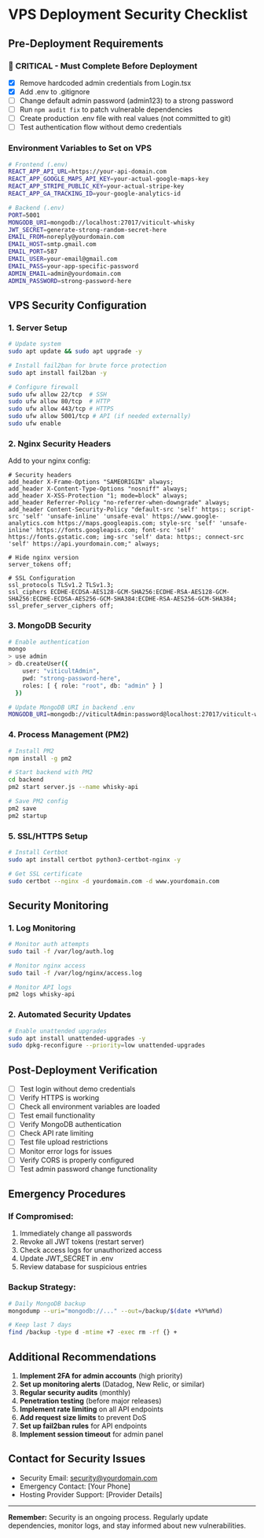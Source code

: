 # VPS Deployment Security Checklist

## Pre-Deployment Requirements

### 🚨 CRITICAL - Must Complete Before Deployment

- [x] Remove hardcoded admin credentials from Login.tsx
- [x] Add .env to .gitignore
- [ ] Change default admin password (admin123) to a strong password
- [ ] Run `npm audit fix` to patch vulnerable dependencies
- [ ] Create production .env file with real values (not committed to git)
- [ ] Test authentication flow without demo credentials

### Environment Variables to Set on VPS

```bash
# Frontend (.env)
REACT_APP_API_URL=https://your-api-domain.com
REACT_APP_GOOGLE_MAPS_API_KEY=your-actual-google-maps-key
REACT_APP_STRIPE_PUBLIC_KEY=your-actual-stripe-key
REACT_APP_GA_TRACKING_ID=your-google-analytics-id

# Backend (.env)
PORT=5001
MONGODB_URI=mongodb://localhost:27017/viticult-whisky
JWT_SECRET=generate-strong-random-secret-here
EMAIL_FROM=noreply@yourdomain.com
EMAIL_HOST=smtp.gmail.com
EMAIL_PORT=587
EMAIL_USER=your-email@gmail.com
EMAIL_PASS=your-app-specific-password
ADMIN_EMAIL=admin@yourdomain.com
ADMIN_PASSWORD=strong-password-here
```

## VPS Security Configuration

### 1. Server Setup
```bash
# Update system
sudo apt update && sudo apt upgrade -y

# Install fail2ban for brute force protection
sudo apt install fail2ban -y

# Configure firewall
sudo ufw allow 22/tcp  # SSH
sudo ufw allow 80/tcp  # HTTP
sudo ufw allow 443/tcp # HTTPS
sudo ufw allow 5001/tcp # API (if needed externally)
sudo ufw enable
```

### 2. Nginx Security Headers
Add to your nginx config:
```nginx
# Security headers
add_header X-Frame-Options "SAMEORIGIN" always;
add_header X-Content-Type-Options "nosniff" always;
add_header X-XSS-Protection "1; mode=block" always;
add_header Referrer-Policy "no-referrer-when-downgrade" always;
add_header Content-Security-Policy "default-src 'self' https:; script-src 'self' 'unsafe-inline' 'unsafe-eval' https://www.google-analytics.com https://maps.googleapis.com; style-src 'self' 'unsafe-inline' https://fonts.googleapis.com; font-src 'self' https://fonts.gstatic.com; img-src 'self' data: https:; connect-src 'self' https://api.yourdomain.com;" always;

# Hide nginx version
server_tokens off;

# SSL Configuration
ssl_protocols TLSv1.2 TLSv1.3;
ssl_ciphers ECDHE-ECDSA-AES128-GCM-SHA256:ECDHE-RSA-AES128-GCM-SHA256:ECDHE-ECDSA-AES256-GCM-SHA384:ECDHE-RSA-AES256-GCM-SHA384;
ssl_prefer_server_ciphers off;
```

### 3. MongoDB Security
```bash
# Enable authentication
mongo
> use admin
> db.createUser({
    user: "viticultAdmin",
    pwd: "strong-password-here",
    roles: [ { role: "root", db: "admin" } ]
  })

# Update MongoDB URI in backend .env
MONGODB_URI=mongodb://viticultAdmin:password@localhost:27017/viticult-whisky?authSource=admin
```

### 4. Process Management (PM2)
```bash
# Install PM2
npm install -g pm2

# Start backend with PM2
cd backend
pm2 start server.js --name whisky-api

# Save PM2 config
pm2 save
pm2 startup
```

### 5. SSL/HTTPS Setup
```bash
# Install Certbot
sudo apt install certbot python3-certbot-nginx -y

# Get SSL certificate
sudo certbot --nginx -d yourdomain.com -d www.yourdomain.com
```

## Security Monitoring

### 1. Log Monitoring
```bash
# Monitor auth attempts
sudo tail -f /var/log/auth.log

# Monitor nginx access
sudo tail -f /var/log/nginx/access.log

# Monitor API logs
pm2 logs whisky-api
```

### 2. Automated Security Updates
```bash
# Enable unattended upgrades
sudo apt install unattended-upgrades -y
sudo dpkg-reconfigure --priority=low unattended-upgrades
```

## Post-Deployment Verification

- [ ] Test login without demo credentials
- [ ] Verify HTTPS is working
- [ ] Check all environment variables are loaded
- [ ] Test email functionality
- [ ] Verify MongoDB authentication
- [ ] Check API rate limiting
- [ ] Test file upload restrictions
- [ ] Monitor error logs for issues
- [ ] Verify CORS is properly configured
- [ ] Test admin password change functionality

## Emergency Procedures

### If Compromised:
1. Immediately change all passwords
2. Revoke all JWT tokens (restart server)
3. Check access logs for unauthorized access
4. Update JWT_SECRET in .env
5. Review database for suspicious entries

### Backup Strategy:
```bash
# Daily MongoDB backup
mongodump --uri="mongodb://..." --out=/backup/$(date +%Y%m%d)

# Keep last 7 days
find /backup -type d -mtime +7 -exec rm -rf {} +
```

## Additional Recommendations

1. **Implement 2FA for admin accounts** (high priority)
2. **Set up monitoring alerts** (Datadog, New Relic, or similar)
3. **Regular security audits** (monthly)
4. **Penetration testing** (before major releases)
5. **Implement rate limiting** on all API endpoints
6. **Add request size limits** to prevent DoS
7. **Set up fail2ban rules** for API endpoints
8. **Implement session timeout** for admin panel

## Contact for Security Issues

- Security Email: security@yourdomain.com
- Emergency Contact: [Your Phone]
- Hosting Provider Support: [Provider Details]

---

**Remember:** Security is an ongoing process. Regularly update dependencies, monitor logs, and stay informed about new vulnerabilities.